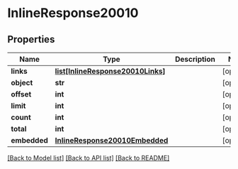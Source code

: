 # InlineResponse20010

## Properties
Name | Type | Description | Notes
------------ | ------------- | ------------- | -------------
**links** | [**list[InlineResponse20010Links]**](InlineResponse20010Links.md) |  | [optional] 
**object** | **str** |  | [optional] 
**offset** | **int** |  | [optional] 
**limit** | **int** |  | [optional] 
**count** | **int** |  | [optional] 
**total** | **int** |  | [optional] 
**embedded** | [**InlineResponse20010Embedded**](InlineResponse20010Embedded.md) |  | [optional] 

[[Back to Model list]](../README.md#documentation-for-models) [[Back to API list]](../README.md#documentation-for-api-endpoints) [[Back to README]](../README.md)


